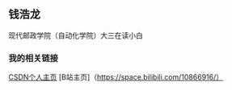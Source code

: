 ## 钱浩龙

现代邮政学院（自动化学院）大三在读小白

### 我的相关链接


[CSDN个人主页](https://blog.csdn.net/qq_47273918?spm=1010.2135.3001.5421)
[B站主页]（https://space.bilibili.com/10866916/）
